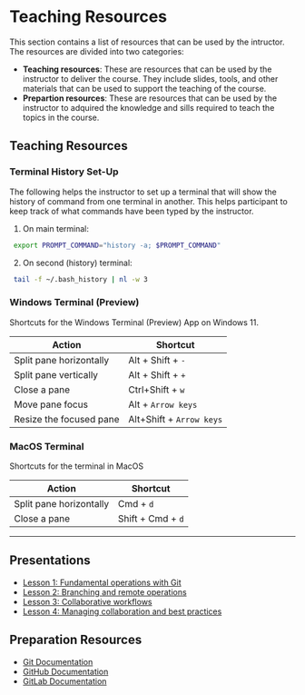 # Teaching Resources

This section contains a list of resources that can be used by the intructor. The resources are divided into two categories:
* **Teaching resources**: These are resources that can be used by the instructor to deliver the course. They include slides, tools, and other materials that can be used to support the teaching of the course.
* **Prepartion resources**: These are resources that can be used by the instructor to adquired the knowledge and sills required to teach the topics in the course.


## Teaching Resources

### Terminal History Set-Up

The following helps the instructor to set up a terminal that will show the history of command from one terminal in another. This helps participant to keep track of what commands have been typed by the instructor.  

1. On main terminal:
```bash
 export PROMPT_COMMAND="history -a; $PROMPT_COMMAND"
```
2. On second (history) terminal:
```bash
 tail -f ~/.bash_history | nl -w 3
```

### Windows Terminal (Preview) 
Shortcuts for the Windows Terminal (Preview) App on Windows 11.

| Action             | Shortcut                |
|--------------------|--------------------------|
|Split pane horizontally | Alt + Shift + `-`   | 
|Split pane vertically   | Alt + Shift + `+`   |
|Close a pane            | Ctrl+Shift + `w`     |
|Move pane focus         | Alt + `Arrow keys`   |
|Resize the focused pane | Alt+Shift + `Arrow keys` |


### MacOS Terminal
Shortcuts for the terminal in MacOS

| Action             | Shortcut                |
|--------------------|--------------------------|
|Split pane horizontally | Cmd + `d`   | 
|Close a pane            | Shift + Cmd + `d`   |
------

## Presentations

* [Lesson 1: Fundamental operations with Git]()
* [Lesson 2: Branching and remote operations]()
* [Lesson 3: Collaborative workflows](https://docs.google.com/presentation/d/1yBy_4r9aHhsUH9AH1s7zLWIQ_h20xNKVYM1somPnz1Q/edit?usp=sharing)
* [Lesson 4: Managing collaboration and best practices](https://docs.google.com/presentation/d/1TvWIrBsVNwmEyvZodd4V7gueATeECKMubUqSSYKMyuU/edit?usp=sharing)


## Preparation Resources

* [Git Documentation](https://git-scm.com/doc)
* [GitHub Documentation](https://docs.github.com/en)
* [GitLab Documentation](https://docs.gitlab.com/)

